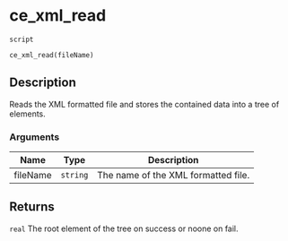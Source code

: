 # ce_xml_read
`script`
```gml
ce_xml_read(fileName)
```

## Description
Reads the XML formatted file and stores the contained data into a
 tree of elements.

### Arguments
| Name | Type | Description |
| ---- | ---- | ----------- |
| fileName | `string` | The name of the XML formatted file. |

## Returns
`real` The root element of the tree on success or noone on fail.